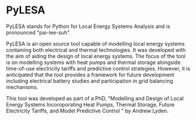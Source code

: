# PyLESA

PyLESA stands for Python for Local Energy Systems Analysis and is pronounced "pai-lee-suh".

PyLESA is an open source tool capable of modelling local energy systems containing both electrical and thermal technologies. It was developed with the aim of aiding the design of local energy systems. The focus of the tool is on modelling systems with heat pumps and thermal storage alongside time-of-use electricity tariffs and predictive control strategies. However, it is anticipated that the tool provides a framework for future development including electrical battery studies and participation in grid balancing mechanisms.

This tool was developed as part of a PhD, "Modelling and Design of Local Energy Systems Incoroporating Heat Pumps, Thermal Storage, Future Electricity Tariffs, and Model Predictive Control " by Andrew Lyden.
